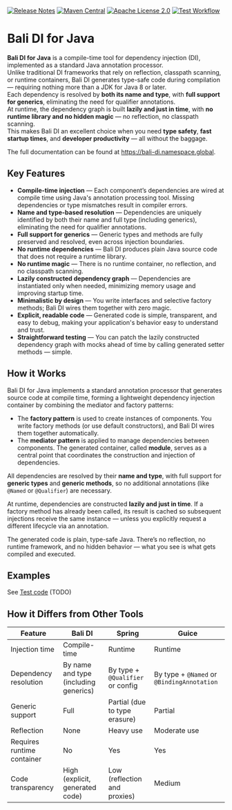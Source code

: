 [![Release Notes](https://img.shields.io/github/release/christian-schlichtherle/bali-di-java.svg)](https://github.com/christian-schlichtherle/bali-di-java/releases/latest)
[![Maven Central](https://img.shields.io/maven-central/v/global.namespace.bali/bali-java)](https://search.maven.org/artifact/global.namespace.bali/bali-java)
[![Apache License 2.0](https://img.shields.io/github/license/christian-schlichtherle/bali-di-java.svg)](https://www.apache.org/licenses/LICENSE-2.0)
[![Test Workflow](https://github.com/christian-schlichtherle/bali-di-java/workflows/test/badge.svg)](https://github.com/christian-schlichtherle/bali-di-java/actions?query=workflow%3Atest)

# Bali DI for Java

**Bali DI for Java** is a compile-time tool for dependency injection (DI),
implemented as a standard Java annotation processor.  
Unlike traditional DI frameworks that rely on reflection, classpath scanning, or runtime containers,
Bali DI generates type-safe code during compilation — requiring nothing more than a JDK for Java 8 or later.  
Each dependency is resolved by **both its name and type**, with **full support for generics**,
eliminating the need for qualifier annotations.  
At runtime, the dependency graph is built **lazily and just in time**, with **no runtime library and no hidden magic**
— no reflection, no classpath scanning.  
This makes Bali DI an excellent choice when you need **type safety**, **fast startup times**,
and **developer productivity** — all without the baggage.

The full documentation can be found at https://bali-di.namespace.global.

## Key Features

- **Compile-time injection** — Each component’s dependencies are wired at compile time using Java's annotation processing tool. Missing dependencies or type mismatches result in compiler errors.
- **Name and type-based resolution** — Dependencies are uniquely identified by both their name and full type (including generics), eliminating the need for qualifier annotations.
- **Full support for generics** — Generic types and methods are fully preserved and resolved, even across injection boundaries.
- **No runtime dependencies** — Bali DI produces plain Java source code that does not require a runtime library.
- **No runtime magic** — There is no runtime container, no reflection, and no classpath scanning.
- **Lazily constructed dependency graph** — Dependencies are instantiated only when needed, minimizing memory usage and improving startup time.
- **Minimalistic by design** — You write interfaces and selective factory methods; Bali DI wires them together with zero magic.
- **Explicit, readable code** — Generated code is simple, transparent, and easy to debug, making your application's behavior easy to understand and trust.
- **Straightforward testing** — You can patch the lazily constructed dependency graph with mocks ahead of time by calling generated setter methods — simple. 

## How it Works

Bali DI for Java implements a standard annotation processor that generates source code at compile time,
forming a lightweight dependency injection container by combining the mediator and factory patterns:

- The **factory pattern** is used to create instances of components.
  You write factory methods (or use default constructors), and Bali DI wires them together automatically.
- The **mediator pattern** is applied to manage dependencies between components.
  The generated container, called __module__, serves as a central point that coordinates the construction and injection
  of dependencies.

All dependencies are resolved by their **name and type**, with full support for **generic types** and
**generic methods**, so no additional annotations (like `@Named` or `@Qualifier`) are necessary. 

At runtime, dependencies are constructed **lazily and just in time**.
If a factory method has already been called, its result is cached so subsequent injections receive the same instance
— unless you explicitly request a different lifecycle via an annotation.

The generated code is plain, type-safe Java.
There’s no reflection, no runtime framework, and no hidden behavior — what you see is what gets compiled and executed.

## Examples

See [Test code](java-sample/src/main/java/bali/java/sample) (TODO)

## How it Differs from Other Tools 

| Feature                    | **Bali DI**                           | **Spring**                       | **Guice**                                  |
|----------------------------|---------------------------------------|----------------------------------|--------------------------------------------|
| Injection time             | Compile-time                          | Runtime                          | Runtime                                    |
| Dependency resolution      | By name and type (including generics) | By type + `@Qualifier` or config | By type + `@Named` or `@BindingAnnotation` |
| Generic support            | Full                                  | Partial (due to type erasure)    | Partial                                    |
| Reflection                 | None                                  | Heavy use                        | Moderate use                               |
| Requires runtime container | No                                    | Yes                              | Yes                                        |
| Code transparency          | High (explicit, generated code)       | Low (reflection and proxies)     | Medium                                     |

